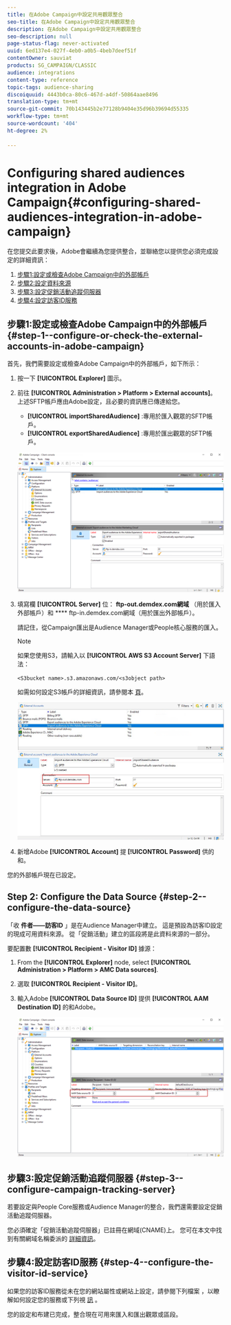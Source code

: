 ```yaml
---
title: 在Adobe Campaign中設定共用觀眾整合
seo-title: 在Adobe Campaign中設定共用觀眾整合
description: 在Adobe Campaign中設定共用觀眾整合
seo-description: null
page-status-flag: never-activated
uuid: 6ed137e4-027f-4eb0-a0b5-4beb7deef51f
contentOwner: sauviat
products: SG_CAMPAIGN/CLASSIC
audience: integrations
content-type: reference
topic-tags: audience-sharing
discoiquuid: 4443b0ca-80c6-467d-a4df-50864aae8496
translation-type: tm+mt
source-git-commit: 70b143445b2e77128b9404e35d96b39694d55335
workflow-type: tm+mt
source-wordcount: '404'
ht-degree: 2%

---
```



# Configuring shared audiences integration in Adobe Campaign{#configuring-shared-audiences-integration-in-adobe-campaign}

在您提交此要求後，Adobe會繼續為您提供整合，並聯絡您以提供您必須完成設定的詳細資訊：

1. [步驟1:設定或檢查Adobe Campaign中的外部帳戶](#step-1--configure-or-check-the-external-accounts-in-adobe-campaign)
1. [步驟2:設定資料來源](#step-2--configure-the-data-source)
1. [步驟3:設定促銷活動追蹤伺服器](#step-3--configure-campaign-tracking-server)
1. [步驟4:設定訪客ID服務](#step-4--configure-the-visitor-id-service)

## 步驟1:設定或檢查Adobe Campaign中的外部帳戶 {#step-1--configure-or-check-the-external-accounts-in-adobe-campaign}

首先，我們需要設定或檢查Adobe Campaign中的外部帳戶，如下所示：

1. 按一下 **[!UICONTROL Explorer]** 圖示。
1. 前往 **[!UICONTROL Administration > Platform > External accounts]**。 上述SFTP帳戶應由Adobe設定，且必要的資訊應已傳達給您。

   * **[!UICONTROL importSharedAudience]** :專用於匯入觀眾的SFTP帳戶。
   * **[!UICONTROL exportSharedAudience]** :專用於匯出觀眾的SFTP帳戶。

   ![](assets/aam_config_1.png)

1. 填寫欄 **[!UICONTROL Server]** 位： **ftp-out.demdex.com網域** （用於匯入外部帳戶）和 **** ftp-in.demdex.com網域（用於匯出外部帳戶）。

   請記住，從Campaign匯出是Audience Manager或People核心服務的匯入。

   >[!NOTE]
   >
   >如果您使用S3，請輸入以 **[!UICONTROL AWS S3 Account Server]** 下語法：
   >
   >`<S3bucket name>.s3.amazonaws.com/<s3object path>`
   >
   >如需如何設定S3帳戶的詳細資訊，請參閱本 [頁](../../platform/using/external-accounts.md#amazon-simple-storage-service--s3--external-account)。

   ![](assets/aam_config_2.png)

1. 新增Adobe **[!UICONTROL Account]** 提 **[!UICONTROL Password]** 供的和。

您的外部帳戶現在已設定。

## Step 2: Configure the Data Source {#step-2--configure-the-data-source}

「收 **件者——訪客ID** 」是在Audience Manager中建立。 這是預設為訪客ID設定的現成可用資料來源。 從「促銷活動」建立的區段將是此資料來源的一部分。

要配置數 **[!UICONTROL Recipient - Visitor ID]** 據源：

1. From the **[!UICONTROL Explorer]** node, select **[!UICONTROL Administration > Platform > AMC Data sources]**.
1. 選取 **[!UICONTROL Recipient - Visitor ID]**。
1. 輸入Adobe **[!UICONTROL Data Source ID]** 提供 **[!UICONTROL AAM Destination ID]** 的和Adobe。

   ![](assets/aam_config_3.png)

## 步驟3:設定促銷活動追蹤伺服器 {#step-3--configure-campaign-tracking-server}

若要設定與People Core服務或Audience Manager的整合，我們還需要設定促銷活動追蹤伺服器。

您必須確定「促銷活動追蹤伺服器」已註冊在網域(CNAME)上。 您可在本文中找到有關網域名稱委派的 [詳細資訊](https://helpx.adobe.com/tw/campaign/kb/domain-name-delegation.html)。

## 步驟4:設定訪客ID服務 {#step-4--configure-the-visitor-id-service}

如果您的訪客ID服務從未在您的網站屬性或網站上設定，請參閱下列檔案 [](https://docs.adobe.com/content/help/en/id-service/using/implementation/setup-aam-analytics.html) ，以瞭解如何設定您的服務或下列視 [訊](https://helpx.adobe.com/tw/marketing-cloud/how-to/email-marketing.html#step-two) 。

您的設定和布建已完成，整合現在可用來匯入和匯出觀眾或區段。
